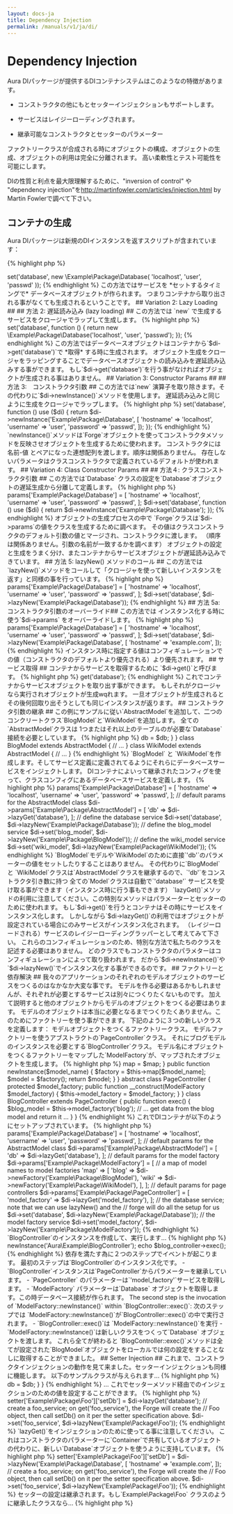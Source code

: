 ```yaml
---
layout: docs-ja
title: Dependency Injection
permalink: /manuals/v1/ja/di/
---
```


# Dependency Injection #

Aura DIパッケージが提供するDIコンテナシステムはこのようなの特徴があります。

- コンストラクタの他にもとセッターインジェクションもサポートします。

- サービスはレイジーローディングされます。

- 継承可能なコンストラクタとセッターのパラメーター

ファクトリークラスが合成される時にオブジェクトの構成、オブジェクトの生成、オブジェクトの利用は完全に分離されます。
高い柔軟性とテスト可能性を可能にします。

DIの性質と利点を最大限理解するために、"inversion of control" や "dependency injection"を<http://martinfowler.com/articles/injection.html> by Martin Fowlerで調べて下さい。

## コンテナの生成 ##

Aura DIパッケージは新規のDIインスタンスを返すスクリプトが含まれています：

{% highlight php %}
<?php
$di = require '/path/to/Aura.Di/scripts/instance.php';
{% endhighlight %}

あるいはAura DIの`'src/'`ディレクトリをあなたのオートローダーに追加して、自身でインスタンス生成します：

{% highlight php %}
<?php
use Aura\Di\Container;
use Aura\Di\Forge;
use Aura\Di\Config;

$di = new Container(new Forge(new Config));
{% endhighlight %}

`Container`はDIコンテナです。サポートするオブジェクトは：

- `Config`オブジェクト。セッターやコンストラクタの引き数のコレクションや取得、マージします。

- `Forge` は `Config`の値を使いオブジェクトを生成します。

これらのサポートオブジェクトを直接利用することはありません。 `Container` のメソッドがそれらのオブジェクトをアクセスします。

## サービスの設定 ##

以下の例のではデータベース接続を返すサービスをセットする必要があります。例えばデータベースの接続クラスは以下のようになります：

{% highlight php %}
<?php
namespace Example\Package;

class Database
{
    public function __construct($hostname, $username, $password)
    {
        // ... make the database connection
    }
}
{% endhighlight %}

ごく単純なやり方から洗練された方法に移行するために４つのステップを踏みます。
どのDIコンテナの利用でも利点と弱点があります。

## 方法 1: 早期読み込み (eager loading) ##

この方法では `new` 演算子でインスタンスをつくりサービスを生成します。

{% highlight php %}
<?php
$di->set('database', new \Example\Package\Database(
    'localhost', 'user', 'passwd'
));
{% endhighlight %}

この方法ではサービスを *セットするタイミングで* データベースオブジェクトが作られます。
つまりコンテナから取り出される事がなくても生成されるということです。

## Variation 2: Lazy Loading ##
## 方法 2: 遅延読み込み (lazy loading) ##

この方法では `new` で生成するサービスをクロージャでラップして生成します。

{% highlight php %}
<?php
$di->set('database', function () {
    return new \Example\Package\Database('localhost', 'user', 'passwd');
});
{% endhighlight %}

この方法ではデータベースオブジェクトはコンテナから`$di->get('database')`で *取得* する時に生成されます。
オブジェクト生成をクロージャをラッピングすることでデータベースオブジェクトの読み込みを遅延読み込みする事ができます。

もし`$di->get('database')`を行う事がなければオブジェクトが生成される事はありません。

## Variation 3: Constructor Params ##
## 方法 3:　コンストラクタ引数 ##

この方法では`new` 演算子を取り除きます。その代わりに`$di->newInstance()`メソッドを使用します。
遅延読み込みと同じように生成をクロージャでラップします。

{% highlight php %}
<?php
$di->set('database', function () use ($di) {
    return $di->newInstance('Example\Package\Database', [
        'hostname' => 'localhost',
        'username' => 'user',
        'password' => 'passwd',
    ]);
});
{% endhighlight %}

`newInstance()`メソッドは`Forge`オブジェクトを使ってコンストラクタメソッドを反映させオブジェクトを生成するために使われます。

コンストラクタには 名前-値 とペアになった連想配列を渡します。順序は関係ありません。
存在しないパラメータはクラスコンストラクタで定義されているデフォルトが使われます。


## Variation 4: Class Constructor Params ##
## 方法４: クラスコンストラクタ引数 ##

この方法では`Database` クラスの設定を`Database`オブジェクトの遅延生成から分離して定義します。

{% highlight php %}
<?php
$di->params['Example\Package\Database'] = [
    'hostname' => 'localhost',
    'username' => 'user',
    'password' => 'passwd',
];

$di->set('database', function () use ($di) {
    return $di->newInstance('Example\Package\Database');
});
{% endhighlight %}


オブジェクトの生成プロセスの中で `Forge`クラスは`$di->params`の値をクラスを生成するために調べます。
その値はクラスコンストラクタのデフォルト引数の値とマージされ、コンストラクタに渡します。
（順序は関係ありません。引数の名前が一致するかを調べます）

オブジェクトの設定と生成をうまく分け、またコンテナからサービスオブジェクトが遅延読み込みできています。

## 方法 5: lazyNew() メソッドのコール ##

この方法では`lazyNew()`メソッドをコールして「クロージャを使って新しいインスタンスを返す」と同様の事を行っています。

{% highlight php %}
<?php
$di->params['Example\Package\Database'] = [
    'hostname' => 'localhost',
    'username' => 'user',
    'password' => 'passwd',
];

$di->set('database', $di->lazyNew('Example\Package\Database'));
{% endhighlight %}

## 方法 5a: コンストラクタ引数のオーバーライド##

この方法では インスタンス化する時に使う`$di->params` をオーバーライドします。

{% highlight php %}
<?php
$di->params['Example\Package\Database'] = [
    'hostname' => 'localhost',
    'username' => 'user',
    'password' => 'passwd',
];

$di->set('database', $di->lazyNew('Example\Package\Database', [
    'hostname' => 'example.com',
]);
{% endhighlight %}


インスタンス時に指定する値はコンフィギュレーションでの値（コンストラクタのデフォルトより優先される）より優先されます。

## サービス取得 ##

コンテナからサービスを取得するために `$di->get()`と呼びます。
{% highlight php %}
<?php
$db = $di->get('database');
{% endhighlight %}

これでコンテナからサービスオブジェクトを取り出す事ができます。
もしそれがクロージャなら実行されオブジェクトが生成wqれます。
一旦オブジェクトが生成されるとその後何回取り出そうとしても同じインスタンスが返ります。

## コンストラクタ引数の継承 ##

この例にサンプルに従い`AbstractModel`を追加して、二つのコンクリートクラス`BlogModel`と`WikiModel`を追加します。
全ての`AbstractModel`クラスは 1つまたはそれ以上のテーブルのが必要な`Database`接続を必要としています。

{% highlight php %}
<?php
namespace Example\Package;

abstract class AbstractModel
{
    protected $db;
    
    public function __construct(Database $db)
    {
        $this->db = $db;
    }
}

class BlogModel extends AbstractModel
{
    // ...
}

class WikiModel extends AbstractModel
{
    // ...
}
{% endhighlight %}

`BlogModel` と `WikiModel`を作成します。そしてサービス定義に定義されてるようにそれらにデータベースサービスをインジェクトします。
DIコンテナによいって継承されたコンフィグを使って、クラスコンフィグにあるデータベースサービスを定義します。


{% highlight php %}
<?php
// default params for the Database class
$di->params['Example\Package\Database'] = [
    'hostname' => 'localhost',
    'username' => 'user',
    'password' => 'passwd',
];

// default params for the AbstractModel class
$di->params['Example\Package\AbstractModel'] = [
    'db' => $di->lazyGet('database'),
];

// define the database service
$di->set('database', $di->lazyNew('Example\Package\Database'));

// define the blog_model service
$di->set('blog_model', $di->lazyNew('Example\Package\BlogModel'));

// define the wiki_model service
$di->set('wiki_model', $di->lazyNew('Example\Package\WikiModel'));
{% endhighlight %}

`BlogModel`モデルや`WikiModel`のために直接`'db'`のパラメーターの値をセットしたりすることはありません。
その代わりに`BlogModel` と `WikiModel`クラスは`AbstractModel`クラスを継承するので、`'db'`をコンストラクタ引き数に持つ
全ての`Model`クラスは自動で`'database'` サービスを受け取る事ができます（インスタンス時に行う事もできます）


`lazyGet()`メソッドの利用に注意してください。この特別なメソッドはパラメーターとセッターのために使われます。
もし`$di->get()`を行うとコンテナはその時にサービスをインスタンス化します。
しかしながら`$di->lazyGet()`の利用ではオブジェクトが設定されている場合にのみサービスがインスタンス化されます。
（レイジーロードされる）サービスのレイジーローディングラッパーとして考えてみて下さい。

これらのコンフィギュレーションのため、特別な方法で私たちのクラスを記述する必要はありません。
どのクラスでもコンストラクタのパラメターはコンフィギュレーションによって取り扱われます。
だから`$di->newInstance()`や `$di->lazyNew()`でインスタンス化する事ができるのです。

## ファクトリーと依存解決 ##

我々のアプリケーションのそれぞれのモデルオブジェクトのサービスをつくるのはなかなか大変な事です。
モデルを作る必要はあるかもしれませんが、それぞれが必要とするサービスは別々につくりたくないものです。

加えて説明すると他のオブジェクトからモデルのオブジェクトをつくる必要はあります。
モデルのオブジェクトは本当に必要となるまでつくりたくありません。このためにファクトリーを使う事ができます。

下記のように３つの新しいクラスを定義します：
モデルオブジェクトをつくるファクトリークラス。
モデルファクトリーを使うアブストラクトの`PageController`クラス。
それにブログモデルのインスタンスを必要とする`BlogController`クラス。

モデル名にオブジェクトをつくるファクトリーをマップした`ModelFactory`が、マップされたオブジェクトを生成します。


{% highlight php %}
<?php
namespace Example\Package;

class ModelFactory
{
    // a map of model names to factory closures
    protected $map = [];
    
    public function __construct($map = [])
    {
        $this->map = $map;
    }
    
    public function newInstance($model_name)
    {
        $factory = $this->map[$model_name];
        $model = $factory();
        return $model;
    }
}

abstract class PageController
{
    protected $model_factory;
    
    public function __construct(ModelFactory $model_factory)
    {
        $this->model_factory = $model_factory;
    }
}

class BlogController extends PageController
{
    public function exec()
    {
        $blog_model = $this->model_factory('blog');
        // ... get data from the blog model and return it ...
    }
}
{% endhighlight %}

これでDIコンテナが以下のようにセットアップされています。

{% highlight php %}
<?php
// default params for database connections
$di->params['Example\Package\Database'] = [
    'hostname' => 'localhost',
    'username' => 'user',
    'password' => 'passwd',
];

// default params for the AbstractModel class
$di->params['Example\Package\AbstractModel'] = [
    'db' => $di->lazyGet('database'),
];

// default params for the model factory
$di->params['Example\Package\ModelFactory'] = [
    // a map of model names to model factories
    'map' => [
        'blog' => $di->newFactory('Example\Package\BlogModel'),
        'wiki' => $di->newFactory('Example\Package\WikiModel'),
    ],
];

// default params for page controllers
$di->params['Example\Package\PageController'] = [
    'model_factory' => $di->lazyGet('model_factory'),
];

// the database service; note that we can use lazyNew() and the
// forge will do all the setup for us
$di->set('database', $di->lazyNew('Example\Package\Database'));

// the model factory service
$di->set('model_factory', $di->lazyNew('Example\Package\ModelFactory'));
{% endhighlight %}

`BlogController`のインスタンスを作成して、実行します...


{% highlight php %}
<?php
$blog_controller = $di->newInstance('Aura\Example\BlogController');
echo $blog_controller->exec();
{% endhighlight %}

依存を満たす為に２つのステップでイベントが起こります。
最初のステップは`BlogController`のインスタンス化です。

- `BlogController`インスタンスは`PageController`からパラメーターを継承しています。

- `PageController` のパラメーターは`'model_factory'`サービスを取得します。

- `ModelFactory` パラメーターは`Database` オブジェクトを取得します。この時データベース接続が作られます。

The second step is the invocation of `ModelFactory::newInstance()` within
`BlogController::exec()`:

次のステップでは `ModelFactory::newInstance()`が`BlogController::exec()`の中で実行されます。

- `BlogController::exec()`は `ModelFactory::newInstance()`を実行

- `ModelFactory::newInstance()`は新しいクラスをつくって`Database` オブジェクトを渡します。


これら全てが終わると `BlogController::exec()`メソッドは全てが設定された`BlogModel`オブジェクトをローカルでは何の設定をすることなしに取得することができました。


## Setter Injection ##

これまで、コンストラクタインジェクションの動作を見て来ました。セッターインジェクションも同様に機能します。

以下のサンプルクラスが与えられます...


{% highlight php %}
<?php
namespace Example\Package;

class Foo {

    protected $db;

    public function setDb(Database $db)
    {
        $this->db = $db;
    }
}
{% endhighlight %}

... これでセッターメソッド経由でのインジェクションのための値を設定することができます。

{% highlight php %}
<?php
// after construction, the Forge will call Foo::setDb()
// and inject the 'database' service object
$di->setter['Example\Package\Foo']['setDb'] = $di->lazyGet('database');

// create a foo_service; on get('foo_service'), the Forge will create the
// Foo object, then call setDb() on it per the setter specification above.
$di->set('foo_service', $di->lazyNew('Example\Package\Foo'));
{% endhighlight %}
    
`lazyGet()`をインジェクションのために使ってる事に注意してください。
これはコンストラクタのパラメーターに`Container`で共有しているオブジェクトの代わりに、新しい`Database`オブジェクトを使うように支持しています。

{% highlight php %}
<?php
// after construction, call Foo::setDb() and inject a service object.
// we override the default 'hostname' param for the instantiation.
$di->setter['Example\Package\Foo']['setDb'] = $di->lazyNew('Example\Package\Database', [
    'hostname' => 'example.com',
]);

// create a foo_service; on get('foo_service'), the Forge will create the
// Foo object, then call setDb() on it per the setter specification above.
$di->set('foo_service', $di->lazyNew('Example\Package\Foo'));
{% endhighlight %}
    
セッターの設定は継承されます。もし`Example\Package\Foo` クラスのように継承したクラスなら...

{% highlight php %}
<?php
namespace Example\Package;
class Bar extends Foo
{
// ...
}
{% endhighlight %}

新しいセッターのための値を加える必要はありません。 `Forge` は全ての親クラスのセッターを読み込みそれらに適用します。
（もしセッターの値を追加したなら、親クラスのセッターもオーバーライドされます）

## Conclusion ##

パラメーター、セッター、サービス、ファクトリーで適切に依存を作成することができれば、DIコンテナからは直接オブジェクトを取得するのは１つのオブジェクトだけです。

全てのオブジェクトはファクトリーオブジェクトや`Forge`オブジェクトを通じてDIコンテナから生成されます。オブジェクト作成のためにDIコンテナが必要となることは決してありません。
